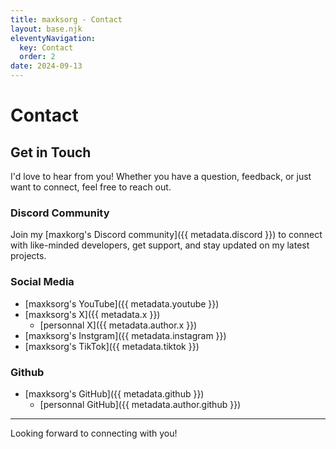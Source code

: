 ```yaml
---
title: maxksorg - Contact
layout: base.njk
eleventyNavigation:
  key: Contact
  order: 2
date: 2024-09-13
---
```

# Contact

## Get in Touch

I'd love to hear from you! Whether you have a question, feedback, or just want to connect, feel free to reach out.

### Discord Community
Join my [maxkorg's Discord community]({{ metadata.discord }}) to connect with like-minded developers, get support, and stay updated on my latest projects.

### Social Media
- [maxksorg's YouTube]({{ metadata.youtube }})
- [maxksorg's X]({{ metadata.x }})
    - [personnal X]({{ metadata.author.x }})
- [maxksorg's Instgram]({{ metadata.instagram }})
- [maxksorg's TikTok]({{ metadata.tiktok }})

### Github
- [maxksorg's GitHub]({{ metadata.github }})
    - [personnal GitHub]({{ metadata.author.github }})

---

Looking forward to connecting with you!